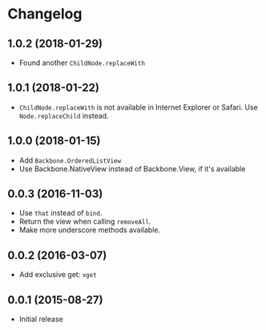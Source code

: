 Changelog
=========

1.0.2 (2018-01-29)
------------------

* Found another `ChildNode.replaceWith`

1.0.1 (2018-01-22)
------------------

* `ChildNode.replaceWith` is not available in Internet Explorer or Safari. Use `Node.replaceChild` instead.

1.0.0 (2018-01-15)
------------------

* Add `Backbone.OrderedListView`
* Use Backbone.NativeView instead of Backbone.View, if it's available

0.0.3 (2016-11-03)
------------------

* Use `that` instead of `bind`.
* Return the view when calling `removeAll`.
* Make more underscore methods available.

0.0.2 (2016-03-07)
------------------

* Add exclusive get: `xget`

0.0.1 (2015-08-27)
------------------

* Initial release
